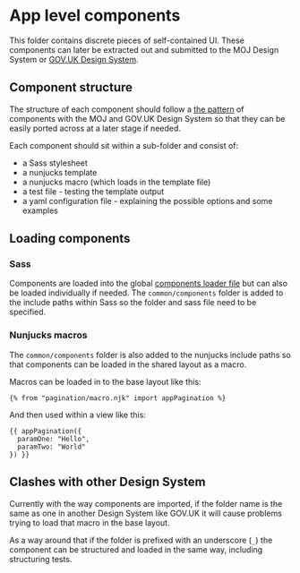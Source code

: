 
# App level components

This folder contains discrete pieces of self-contained UI. These components
can later be extracted out and submitted to the MOJ Design System or [GOV.UK
Design System](https://design-system.service.gov.uk/).

## Component structure

The structure of each component should follow a [the pattern](https://github.com/alphagov/govuk-frontend/tree/master/src#components) of components
with the MOJ and GOV.UK Design System so that they can be easily ported across
at a later stage if needed.

Each component should sit within a sub-folder and consist of:

- a Sass stylesheet
- a nunjucks template
- a nunjucks macro (which loads in the template file)
- a test file - testing the template output
- a yaml configuration file - explaining the possible options and some examples

## Loading components

### Sass

Components are loaded into the global [components loader file](../assets/scss/components/_all.scss) but can also be
loaded individually if needed. The `common/components` folder is added to the include
paths within Sass so the folder and sass file need to be specified.

### Nunjucks macros

The `common/components` folder is also added to the nunjucks include paths so that
components can be loaded in the shared layout as a macro.

Macros can be loaded in to the base layout like this:

```
{% from "pagination/macro.njk" import appPagination %}
```

And then used within a view like this:

```
{{ appPagination({
  paramOne: "Hello",
  paramTwo: "World"
}) }}
```

## Clashes with other Design System

Currently with the way components are imported, if the folder name is the same as
one in another Design System like GOV.UK it will cause problems trying to load
that macro in the base layout.

As a way around that if the folder is prefixed with an underscore (`_`) the
component can be structured and loaded in the same way, including structuring
tests.
